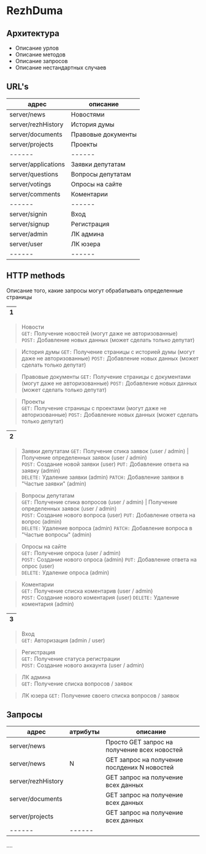 # RezhDuma


## Архитектура






- Описание урлов
- Описание методов
- Описание запросов
- Описание нестандартных случаев


## URL's


| адрес | описание |
| ------ | ------ |
| server/news | Новостями  |
| server/rezhHistory | История думы |
| server/documents | Правовые документы |
| server/projects | Проекты |
| ------ | ------ |
| server/applications | Заявки депутатам |
| server/questions | Вопросы депутатам |
| server/votings | Опросы на сайте |
| server/comments | Коментарии |
| ------ | ------ |
| server/signin | Вход |
| server/signup | Регистрация |
| server/admin | ЛК админа |
| server/user | ЛК юзера |
| ------ | ------ |


## HTTP methods

Описание того, какие запросы могут обрабатывать определенные страницы

|  1 |
| ------ |
>  Новости   
`GET:`    Получение новостей (могут даже не авторизованные)  
`POST:`   Добавление новых данных (может сделать только депутат)

>  История думы
`GET:`    Получение страницы с историей думы (могут даже не авторизованные) 
`POST:`   Добавление новых данных (может сделать только депутат)

>  Правовые документы
>  `GET:`    Получение страницы с документами (могут даже не авторизованные)
>  `POST:`   Добавление новых данных (может сделать только депутат)

>  Проекты      
`GET:`    Получение страницы с проектами (могут даже не авторизованные)
`POST:`   Добавление новых данных (может сделать только депутат)


|  2 |
| ------ |
>  Заявки депутатам
`GET:`   Получение спика заявок (user / admin) |   Получение определенных заявок (user / admin)                                                         
`POST:`  Создание новой заявки (user) 
`PUT:`   Добавление ответа на заявку (admin)        
`DELETE:`    Удаление заявки (admin)
`PATCH:`     Добавление заявки в "Частые заявки" (admin)

>  Вопросы депутатам      
`GET:`   Получение спика вопросов (user / admin) |   Получение определенных заявок (user / admin)                                                         
`POST:`  Создание нового вопроса (user) 
`PUT:`   Добавление ответа на вопрос (admin)        
`DELETE:`    Удаление вопроса (admin)
`PATCH:`     Добавление вопроса в "Частые вопросы" (admin)

>  Опросы на сайте      
`GET:`   Получение опроса (user / admin)                           
`POST:`  Создание нового опроса (admin) 
`PUT:`   Добавление ответа на опрос (user)        
`DELETE:`    Удаление опроса (admin)

>  Коментарии      
`GET:`   Получение списка коментарив (user / admin)                           
`POST:`  Создание нового коментария (user) 
`DELETE:`    Удаление коментария (admin)

|  3 |
| ------ |
>  Вход      
`GET:`   Авторизация (admin / user)                         

>  Регистрация      
`GET:`   Получение статуса регистрации                     
`POST:`  Создание нового аккаунта (user / admin) 

>  ЛК админа      
`GET:`   Получение списка вопросов / заявок 

>  ЛК юзера
`GET:`   Получение своего списка вопросов / заявок 



## Запросы


| адрес | атрибуты | описание |
| ------ | ------ | ------ |
| server/news |   | Просто GET запрос на получение всех новостей |
| server/news | N | GET запрос на получение послдених N новостей |
| server/rezhHistory |   |  GET запрос на получение всех данных |
| server/documents |   |  GET запрос на получение всех данных |
| server/projects |   |  GET запрос на получение всех данных |
| ------ | ------ |

....













